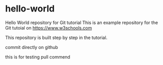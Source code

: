 # hello-world
Hello World repository for Git tutorial
This is an example repository for the Git tutoial on https://www.w3schools.com

This repository is built step by step in the tutorial.

commit directly on github

this is for testing pull commend
